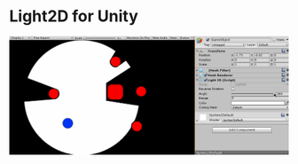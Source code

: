 # Light2D for Unity

![Light2D](https://github.com/GhostYii/GhostYii.github.io/raw/master/assets/img/Unity2D/fin.gif)


